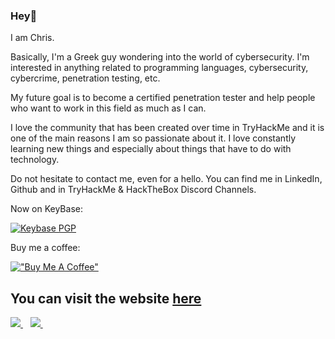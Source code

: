 ### Hey👋

I am Chris.

Basically, I'm a Greek guy wondering into the world of cybersecurity.
I'm interested in anything related to programming languages, cybersecurity, cybercrime, penetration testing, etc.

My future goal is to become a certified penetration tester and help people who want to work in this field as much as I can.

I love the community that has been created over time in TryHackMe and it is one of the main reasons I am so passionate about it. I love constantly learning new things and especially about things that have to do with technology.

Do not hesitate to contact me, even for a hello. You can find me in LinkedIn, Github and in TryHackMe & HackTheBox Discord Channels.

Now on KeyBase:

[![Keybase PGP](https://img.shields.io/badge/pgp%20-75D1C1A34A120BC9-blue?style=flat-square&logo=keybase&logoColor=white)](https://keybase.io/papadope)

Buy me a coffee:

[!["Buy Me A Coffee"](https://www.buymeacoffee.com/assets/img/custom_images/orange_img.png)](https://www.buymeacoffee.com/papadopejk)

## You can visit the website <a href="https://www.revshells.com/">here</a>

<a href="https://www.linkedin.com/in/papadope/">
    <img src="https://img.shields.io/badge/linkedin-%230077B5.svg?&style=for-the-badge&logo=linkedin&logoColor=white" />
</a>&nbsp;&nbsp;

<a href="https://papadope.net">
    <img src="https://img.shields.io/badge/Blogger-FF5722?style=for-the-badge&logo=blogger&logoColor=white" />
</a>&nbsp;&nbsp;
